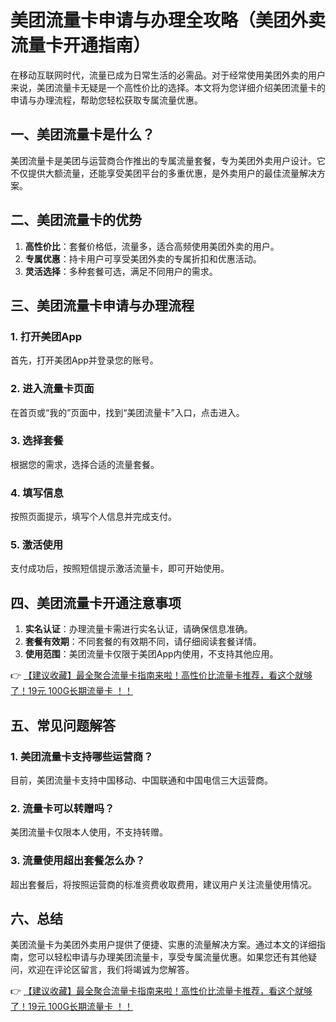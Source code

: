 # 美团流量卡申请与办理全攻略（美团外卖流量卡开通指南）

在移动互联网时代，流量已成为日常生活的必需品。对于经常使用美团外卖的用户来说，美团流量卡无疑是一个高性价比的选择。本文将为您详细介绍美团流量卡的申请与办理流程，帮助您轻松获取专属流量优惠。

## 一、美团流量卡是什么？

美团流量卡是美团与运营商合作推出的专属流量套餐，专为美团外卖用户设计。它不仅提供大额流量，还能享受美团平台的多重优惠，是外卖用户的最佳流量解决方案。

## 二、美团流量卡的优势

1. **高性价比**：套餐价格低，流量多，适合高频使用美团外卖的用户。
2. **专属优惠**：持卡用户可享受美团外卖的专属折扣和优惠活动。
3. **灵活选择**：多种套餐可选，满足不同用户的需求。

## 三、美团流量卡申请与办理流程

### 1. 打开美团App
首先，打开美团App并登录您的账号。

### 2. 进入流量卡页面
在首页或“我的”页面中，找到“美团流量卡”入口，点击进入。

### 3. 选择套餐
根据您的需求，选择合适的流量套餐。

### 4. 填写信息
按照页面提示，填写个人信息并完成支付。

### 5. 激活使用
支付成功后，按照短信提示激活流量卡，即可开始使用。

## 四、美团流量卡开通注意事项

1. **实名认证**：办理流量卡需进行实名认证，请确保信息准确。
2. **套餐有效期**：不同套餐的有效期不同，请仔细阅读套餐详情。
3. **使用范围**：美团流量卡仅限于美团App内使用，不支持其他应用。

👉 [【建议收藏】最全聚合流量卡指南来啦！高性价比流量卡推荐，看这个就够了！19元 100G长期流量卡 ！！](https://bit.ly/Liuliangka)

## 五、常见问题解答

### 1. 美团流量卡支持哪些运营商？
目前，美团流量卡支持中国移动、中国联通和中国电信三大运营商。

### 2. 流量卡可以转赠吗？
美团流量卡仅限本人使用，不支持转赠。

### 3. 流量使用超出套餐怎么办？
超出套餐后，将按照运营商的标准资费收取费用，建议用户关注流量使用情况。

## 六、总结

美团流量卡为美团外卖用户提供了便捷、实惠的流量解决方案。通过本文的详细指南，您可以轻松申请与办理美团流量卡，享受专属流量优惠。如果您还有其他疑问，欢迎在评论区留言，我们将竭诚为您解答。

👉 [【建议收藏】最全聚合流量卡指南来啦！高性价比流量卡推荐，看这个就够了！19元 100G长期流量卡 ！！](https://bit.ly/Liuliangka)